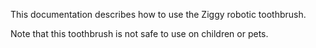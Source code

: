 This documentation describes how to use the Ziggy robotic toothbrush.

Note that this toothbrush is not safe to use on children or pets.